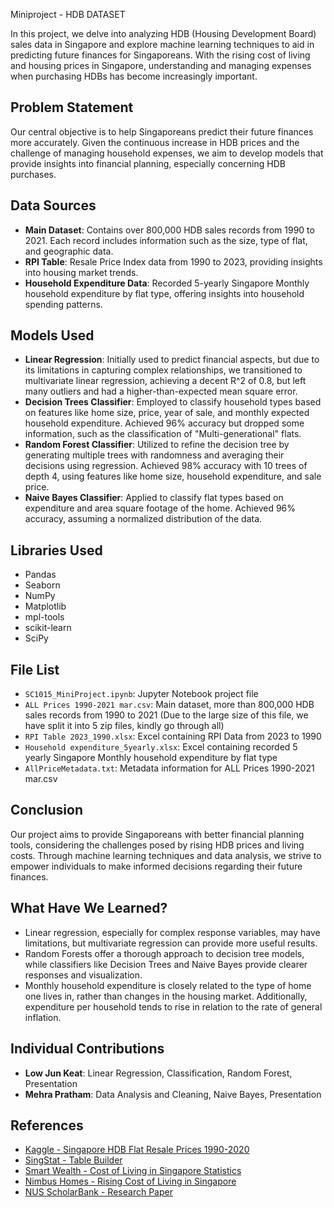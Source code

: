 Miniproject - HDB DATASET

In this project, we delve into analyzing HDB (Housing Development Board) sales data in Singapore and explore machine learning techniques to aid in predicting future finances for Singaporeans. With the rising cost of living and housing prices in Singapore, understanding and managing expenses when purchasing HDBs has become increasingly important.

## Problem Statement
Our central objective is to help Singaporeans predict their future finances more accurately. Given the continuous increase in HDB prices and the challenge of managing household expenses, we aim to develop models that provide insights into financial planning, especially concerning HDB purchases.

## Data Sources
- **Main Dataset**: Contains over 800,000 HDB sales records from 1990 to 2021. Each record includes information such as the size, type of flat, and geographic data.
- **RPI Table**: Resale Price Index data from 1990 to 2023, providing insights into housing market trends.
- **Household Expenditure Data**: Recorded 5-yearly Singapore Monthly household expenditure by flat type, offering insights into household spending patterns.

## Models Used
- **Linear Regression**: Initially used to predict financial aspects, but due to its limitations in capturing complex relationships, we transitioned to multivariate linear regression, achieving a decent R^2 of 0.8, but left many outliers and had a higher-than-expected mean square error.
- **Decision Trees Classifier**: Employed to classify household types based on features like home size, price, year of sale, and monthly expected household expenditure. Achieved 96% accuracy but dropped some information, such as the classification of "Multi-generational" flats.
- **Random Forest Classifier**: Utilized to refine the decision tree by generating multiple trees with randomness and averaging their decisions using regression. Achieved 98% accuracy with 10 trees of depth 4, using features like home size, household expenditure, and sale price.
- **Naive Bayes Classifier**: Applied to classify flat types based on expenditure and area square footage of the home. Achieved 96% accuracy, assuming a normalized distribution of the data.

## Libraries Used
- Pandas
- Seaborn
- NumPy
- Matplotlib
- mpl-tools
- scikit-learn
- SciPy

## File List
- `SC1015_MiniProject.ipynb`: Jupyter Notebook project file
- `ALL Prices 1990-2021 mar.csv`: Main dataset, more than 800,000 HDB sales records from 1990 to 2021 (Due to the large size of this file, we have split it into 5 zip files, kindly go through all)
- `RPI Table 2023_1990.xlsx`: Excel containing RPI Data from 2023 to 1990
- `Household expenditure_5yearly.xlsx`: Excel containing recorded 5 yearly Singapore Monthly household expenditure by flat type
- `AllPriceMetadata.txt`: Metadata information for ALL Prices 1990-2021 mar.csv

## Conclusion
Our project aims to provide Singaporeans with better financial planning tools, considering the challenges posed by rising HDB prices and living costs. Through machine learning techniques and data analysis, we strive to empower individuals to make informed decisions regarding their future finances.

## What Have We Learned?
- Linear regression, especially for complex response variables, may have limitations, but multivariate regression can provide more useful results.
- Random Forests offer a thorough approach to decision tree models, while classifiers like Decision Trees and Naive Bayes provide clearer responses and visualization.
- Monthly household expenditure is closely related to the type of home one lives in, rather than changes in the housing market. Additionally, expenditure per household tends to rise in relation to the rate of general inflation.

## Individual Contributions
- **Low Jun Keat**: Linear Regression, Classification, Random Forest, Presentation
- **Mehra Pratham**: Data Analysis and Cleaning, Naive Bayes, Presentation

## References
- [Kaggle - Singapore HDB Flat Resale Prices 1990-2020](https://www.kaggle.com/datasets/teyang/singapore-hdb-flat-resale-prices-19902020)
- [SingStat - Table Builder](https://tablebuilder.singstat.gov.sg/)
- [Smart Wealth - Cost of Living in Singapore Statistics](https://smartwealth.sg/cost-of-living-in-singapore-statistics/#:~:text=From%202014%2D2019%2C%20Singapore%20was,climbed%20up%20to%20second%20place)
- [Nimbus Homes - Rising Cost of Living in Singapore](https://www.nimbushomes.com/blog/rising-cost-of-living-in-singapore)
- [NUS ScholarBank - Research Paper](https://scholarbank.nus.edu.sg/handle/10635/220873#:~:text=The%20findings%20have%20shown%20that,net%20price%20decline%20of%204.62%25)

